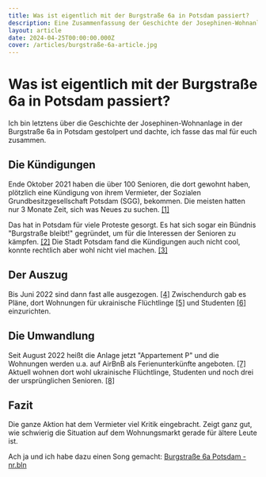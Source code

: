 ```yaml
---
title: Was ist eigentlich mit der Burgstraße 6a in Potsdam passiert?
description: Eine Zusammenfassung der Geschichte der Josephinen-Wohnanlage in der Burgstraße 6a in Potsdam und was mit den Senioren passiert ist, die dort gewohnt haben.
layout: article
date: 2024-04-25T00:00:00.000Z
cover: /articles/burgstraße-6a-article.jpg
---
```


# Was ist eigentlich mit der Burgstraße 6a in Potsdam passiert?

Ich bin letztens über die Geschichte der Josephinen-Wohnanlage in der Burgstraße 6a in Potsdam gestolpert und dachte, ich fasse das mal für euch zusammen.

## Die Kündigungen

Ende Oktober 2021 haben die über 100 Senioren, die dort gewohnt haben, plötzlich eine Kündigung von ihrem Vermieter, der Sozialen Grundbesitzgesellschaft Potsdam (SGG), bekommen. Die meisten hatten nur 3 Monate Zeit, sich was Neues zu suchen. [\[1\]](https://www.maz-online.de/lokales/potsdam/senioren-geschockt-allen-mietern-der-josephinen-anlage-in-potsdam-gekuendigt-63VP7RN3FEZ2VDNNEUCQEL5AKY.html)

Das hat in Potsdam für viele Proteste gesorgt. Es hat sich sogar ein Bündnis "Burgstraße bleibt!" gegründet, um für die Interessen der Senioren zu kämpfen. [\[2\]](https://www.burgstrasse-bleibt.de) Die Stadt Potsdam fand die Kündigungen auch nicht cool, konnte rechtlich aber wohl nicht viel machen. [\[3\]](https://www.tagesspiegel.de/potsdam/landeshauptstadt/vom-seniorenheim-zum-geisterhaus-7987435.html)

## Der Auszug

Bis Juni 2022 sind dann fast alle ausgezogen. [\[4\]](https://www.blickpunkt-brandenburg.de/nachrichten/artikel/nur-noch-wenige-mieter-in-der-josephinen-wohnanlage) Zwischendurch gab es Pläne, dort Wohnungen für ukrainische Flüchtlinge [\[5\]](https://www.maz-online.de/lokales/potsdam/potsdamer-wohnanlage-burgstrasse-soll-gefluechtete-aus-der-ukraine-aufnehmen-VRFQK2PP77Q452U3S3ZHRV63ZQ.html) und Studenten [\[6\]](https://www.maz-online.de/lokales/potsdam/umkaempfte-josephinen-wohnanlage-in-potsdam-kommen-jetzt-die-studierenden-T6AXUGDCUB4QJVT4SKCEBPFKJA.html) einzurichten.

## Die Umwandlung

Seit August 2022 heißt die Anlage jetzt "Appartement P" und die Wohnungen werden u.a. auf AirBnB als Ferienunterkünfte angeboten. [\[7\]](https://www.rbb24.de/panorama/beitrag/2022/08/potsdam-josephinen-anlage-senioren-airbnb-ferienunterkunft.html) Aktuell wohnen dort wohl ukrainische Flüchtlinge, Studenten und noch drei der ursprünglichen Senioren. [\[8\]](https://www.tagesspiegel.de/potsdam/landeshauptstadt/appartement-p-statt-josephinen-anlage-umstrittenes-hochhaus-wieder-voll-belegt--aber-die-kritik-am-betreiber-bleibt-10510840.html)

## Fazit

Die ganze Aktion hat dem Vermieter viel Kritik eingebracht. Zeigt ganz gut, wie schwierig die Situation auf dem Wohnungsmarkt gerade für ältere Leute ist.

Ach ja und ich habe dazu einen Song gemacht: [Burgstraße 6a Potsdam - nr.bln](https://www.youtube.com/watch?v=SydbAWehZCw)
